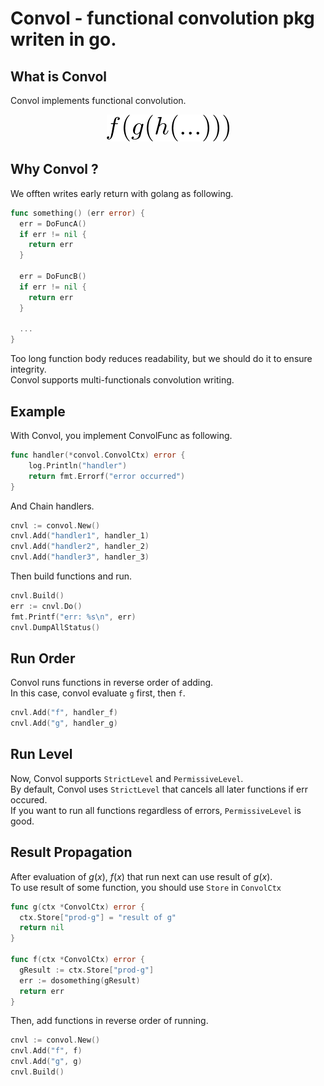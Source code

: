 # Convol - functional convolution pkg writen in go.

## What is Convol
Convol implements functional convolution.
<div align="center">
  <img src="github/expr.png" />
</div>

## Why Convol ?
We offten writes early return with golang as following.

```go
func something() (err error) {
  err = DoFuncA()
  if err != nil {
    return err
  }

  err = DoFuncB()
  if err != nil {
    return err
  }

  ...
}
```

Too long function body reduces readability, but we should do it to ensure integrity.  
Convol supports multi-functionals convolution writing.

## Example
With Convol, you implement ConvolFunc as following.
```go
func handler(*convol.ConvolCtx) error {
	log.Println("handler")
	return fmt.Errorf("error occurred")
}
```

And Chain handlers.
```go
cnvl := convol.New()
cnvl.Add("handler1", handler_1)
cnvl.Add("handler2", handler_2)
cnvl.Add("handler3", handler_3)
```

Then build functions and run.
```go
cnvl.Build()
err := cnvl.Do()
fmt.Printf("err: %s\n", err)
cnvl.DumpAllStatus()
```

## Run Order
Convol runs functions in reverse order of adding.  
In this case, convol evaluate `g` first, then `f`.
```go
cnvl.Add("f", handler_f)
cnvl.Add("g", handler_g)
```

## Run Level
Now, Convol supports `StrictLevel` and `PermissiveLevel`.  
By default, Convol uses `StrictLevel` that cancels all later functions if err occured.  
If you want to run all functions regardless of errors, `PermissiveLevel` is good.

## Result Propagation
After evaluation of $g(x)$, $f(x)$ that run next can use result of $g(x)$.  
To use result of some function, you should use `Store` in `ConvolCtx`
```go
func g(ctx *ConvolCtx) error {
  ctx.Store["prod-g"] = "result of g"
  return nil
}

func f(ctx *ConvolCtx) error {
  gResult := ctx.Store["prod-g"]
  err := dosomething(gResult)
  return err
}
```

Then, add functions in reverse order of running.
```go
cnvl := convol.New()
cnvl.Add("f", f)
cnvl.Add("g", g)
cnvl.Build()
```
